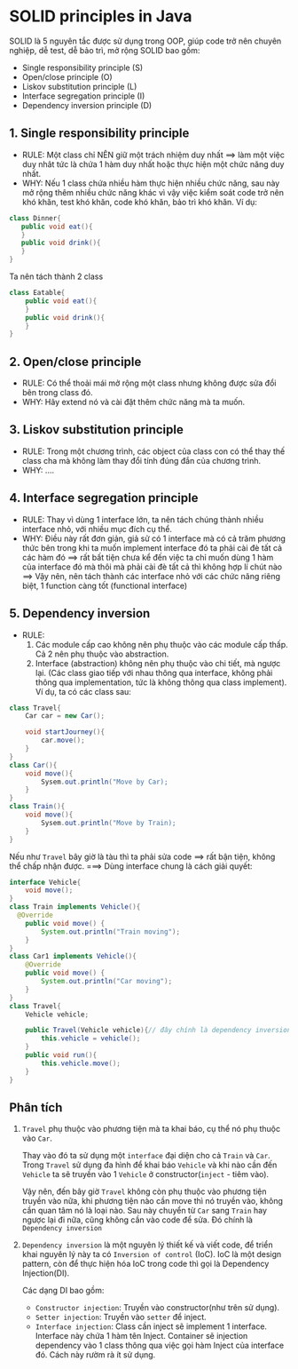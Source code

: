 # SOLID principles in Java
SOLID là 5 nguyên tắc được sử dụng trong OOP, giúp code trở nên chuyên nghiệp, dễ test, dễ bảo trì, mở rộng
SOLID bao gồm: 
* Single responsibility principle (S)
* Open/close principle (O)
* Liskov substitution principle (L)
* Interface segregation principle (I)
* Dependency inversion principle (D)
## 1. Single responsibility principle
* RULE: Một class chỉ NÊN giữ một trách nhiệm duy nhất ==> làm một việc duy nhât tức là chứa 1 hàm duy nhất hoặc thực hiện một chức năng duy nhất.
* WHY: Nếu 1 class chứa nhiều hàm thực hiện nhiều chức năng, sau này mở rộng thêm nhiều chức năng khác vì vậy việc kiểm soát code trở nên khó khăn, test khó khăn, code khó khăn, bảo trì khó khăn.
Ví dụ:
 ```java
class Dinner{
    public void eat(){
    }
    public void drink(){
    }
}
```
Ta nên tách thành 2 class
```java
class Eatable{
    public void eat(){
    }
    public void drink(){
    }
}
```
## 2. Open/close principle
* RULE: Có thể thoải mái mở rộng một class nhưng không được sửa đổi bên trong class đó.
* WHY: Hãy extend nó và cài đặt thêm chức năng mà ta muốn.
## 3. Liskov substitution principle
* RULE: Trong một chương trình, các object của class con có thể thay thế class cha mà không làm thay đổi tính đúng đắn của chương trình.
* WHY: ....
## 4. Interface segregation principle
* RULE: Thay vì dùng 1 interface lớn, ta nên tách chúng thành nhiều interface nhỏ, với nhiều mục đích cụ thể.
* WHY: Điều này rất đơn giản, giả sử có 1 interface mà có cả trăm phương thức bên trong khi ta muốn implement interface đó ta phải cài đè tất cả các hàm đó
==> rất bất tiện chưa kể đến việc ta chỉ muốn dùng 1 hàm của interface đó mà thôi mà phải cài đè tất cả thì không hợp lí chút nào
==> Vậy nên, nên tách thành các interface nhỏ với các chức năng riêng biệt, 1 function càng tốt (functional interface)
## 5. Dependency inversion
* RULE:
    1. Các module cấp cao không nên phụ thuộc vào các module cấp thấp. Cả 2 nên phụ thuộc vào abstraction.
    2. Interface (abstraction) không nên phụ thuộc vào chi tiết, mà ngược lại. (Các class giao tiếp với nhau thông qua interface, không phải thông qua implementation, tức là không thông qua class implement).
Ví dụ, ta có các class sau:
```java
class Travel{
    Car car = new Car();

    void startJourney(){
        car.move();
    }
}
class Car(){
    void move(){
        Sysem.out.println("Move by Car);
    }
}
class Train(){
    void move(){
        Sysem.out.println("Move by Train);
    }
}
```
Nếu như `Travel` bây giờ là tàu thì ta phải sửa code ==> rất bận tiện, không thể chấp nhận được.
===> Dùng interface chung là cách giải quyết: 
```java
interface Vehicle{
    void move();
}
class Train implements Vehicle(){
  @Override
    public void move() {
        System.out.println("Train moving");
    }
}
class Car1 implements Vehicle(){
    @Override
    public void move() {
        System.out.println("Car moving");
    }
}
class Travel{
    Vehicle vehicle;

    public Travel(Vehicle vehicle){// đây chính là dependency inversion, đảo ngược sự phụ thuộc
        this.vehicle = vehicle();
    }
    public void run(){
        this.vehicle.move();
    }
}
```
## Phân tích
1. `Travel` phụ thuộc vào phương tiện mà ta khai báo, cụ thể
       nó phụ thuộc vào `Car`.
       
    Thay vào đó ta sử dụng một `interface` đại diện cho cả          `Train` và `Car`. Trong            `Travel` sử dụng đa hình để khai        báo `Vehicle` và khi nào cần đến `Vehicle` ta sẽ           truyền         vào 1 `Vehicle` ở constructor(`inject` - tiêm vào).

    Vậy nên, đến bây giờ `Travel` không còn phụ thuộc vào           phương tiện truyền vào nữa,        khi phương tiện nào cần move        thì nó truyền vào, không cần quan tâm nó là loại nào.          Sau này chuyển từ `Car` sang `Train` hay ngược lại đi           nữa, cũng không cần vào code       để sửa.
    Đó chính là `Dependency inversion`

2. `Dependency inversion` là một nguyên lý thiết kế và viết code, để triển khai nguyên lý này ta có `Inversion of control` (IoC). IoC là một design pattern, còn để thực
    hiện hóa IoC trong code thì gọi là Dependency Injection(DI).

    Các dạng DI bao gồm: 
   + `Constructor injection`: Truyền vào constructor(như trên sử dụng).
   + `Setter injection`: Truyền vào `setter` để inject.
   + `Interface injection`: Class cần inject sẽ implement 1 interface. Interface này chứa 1
           hàm tên Inject. Container sẽ injection dependency vào 1 class thông qua việc gọi hàm               Inject của interface đó. Cách này rườm rà ít sử dụng. 
       

       
